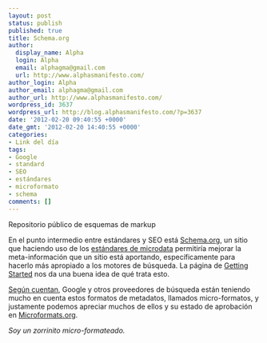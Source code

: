 ```yaml
---
layout: post
status: publish
published: true
title: Schema.org
author:
  display_name: Alpha
  login: Alpha
  email: alphagma@gmail.com
  url: http://www.alphasmanifesto.com/
author_login: Alpha
author_email: alphagma@gmail.com
author_url: http://www.alphasmanifesto.com/
wordpress_id: 3637
wordpress_url: http://blog.alphasmanifesto.com/?p=3637
date: '2012-02-20 09:40:55 +0000'
date_gmt: '2012-02-20 14:40:55 +0000'
categories:
- Link del día
tags:
- Google
- standard
- SEO
- estándares
- microformato
- schema
comments: []
---
```


Repositorio público de esquemas de markup


En el punto intermedio entre estándares y SEO está <a href="http://www.schema.org/">Schema.org</a>, un sitio que haciendo uso de los <a href="http://dev.w3.org/html5/md-LC/">estándares de microdata</a> permitiría mejorar la meta-información que un sitio está aportando, específicamente para hacerlo más apropiado a los motores de búsqueda. La página de <a href="http://www.schema.org/docs/gs.html">Getting Started</a> nos da una buena idea de qué trata esto.

<a href="http://programmers.stackexchange.com/questions/126657/how-should-html-data-formats-be-applied-in-everyday-situations">Según cuentan</a>, Google y otros proveedores de búsqueda están teniendo mucho en cuenta estos formatos de metadatos, llamados micro-formatos, y justamente podemos apreciar muchos de ellos y su estado de aprobación en <a href="http://microformats.org/">Microformats.org</a>.

_Soy un zorrinito micro-formateado._
